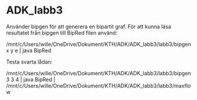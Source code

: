 # ADK_labb3

Använder bipgen för att generera en bipartit graf. För att kunna läsa resultatet från bipgen till BipRed filen använd:

/mnt/c/Users/wille/OneDrive/Dokument/KTH/ADK/ADK_labb3/labb3/bipgen x y e | java BipRed

Testa svarta lådan:

/mnt/c/Users/wille/OneDrive/Dokument/KTH/ADK/ADK_labb3/labb3/bipgen 3 3 4 | java BipRed | /mnt/c/Users/wille/OneDrive/Dokument/KTH/ADK/ADK_labb3/labb3/maxflow
